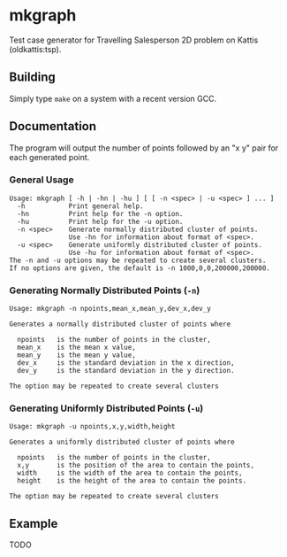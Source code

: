 mkgraph
=======

Test case generator for Travelling Salesperson 2D problem on Kattis (oldkattis:tsp).

Building
--------
Simply type `make` on a system with a recent version GCC.

Documentation
-------------

The program will output the number of points followed by an "x y" pair for each generated point.

### General Usage
    Usage: mkgraph [ -h | -hn | -hu ] [ [ -n <spec> | -u <spec> ] ... ]
      -h           Print general help.
      -hn          Print help for the -n option.
      -hu          Print help for the -u option.
      -n <spec>    Generate normally distributed cluster of points.
                   Use -hn for information about format of <spec>.
      -u <spec>    Generate uniformly distributed cluster of points.
                   Use -hu for information about format of <spec>.
    The -n and -u options may be repeated to create several clusters.
    If no options are given, the default is -n 1000,0,0,200000,200000.

### Generating Normally Distributed Points (`-n`)

    Usage: mkgraph -n npoints,mean_x,mean_y,dev_x,dev_y
    
    Generates a normally distributed cluster of points where
    
      npoints   is the number of points in the cluster,
      mean_x    is the mean x value,
      mean_y    is the mean y value,
      dev_x     is the standard deviation in the x direction,
      dev_y     is the standard deviation in the y direction.
    
    The option may be repeated to create several clusters

### Generating Uniformly Distributed Points (`-u`)

    Usage: mkgraph -u npoints,x,y,width,height
    
    Generates a uniformly distributed cluster of points where
    
      npoints   is the number of points in the cluster,
      x,y       is the position of the area to contain the points,
      width     is the width of the area to contain the points,
      height    is the height of the area to contain the points.
    
    The option may be repeated to create several clusters

Example
-------
TODO
